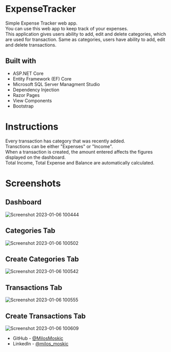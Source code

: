 # ExpenseTracker
Simple Expense Tracker web app. <br /> You can use this web app to keep track of your expenses. <br /> This application gives users ability to add, edit and delete categories, which are used for transaction.
Same as categories, users have ability to add, edit and delete transactions.

## Built with

- ASP.NET Core
- Entity Framework (EF) Core
- Microsoft SQL Server Managment Studio
- Dependency Injection
- Razor Pages
- View Components
- Bootstrap

# Instructions

Every transaction has category that was recently added. <br />
Transctions can be either "Expenses" or "Income". <br />
When a transaction is created, the amount entered affects the figures displayed on the dashboard.<br />
Total Income, Total Expense and Balance are automatically calculated.

# Screenshots

## Dashboard

![Screenshot 2023-01-06 100444](https://user-images.githubusercontent.com/93045390/210969353-297bad4e-2814-4b07-bbd0-9bc5c9017831.png)

## Categories Tab

![Screenshot 2023-01-06 100502](https://user-images.githubusercontent.com/93045390/210969419-deafa104-cb81-414a-93bb-69223732e302.png)

## Create Categories Tab

![Screenshot 2023-01-06 100542](https://user-images.githubusercontent.com/93045390/210969447-818c4d6b-55ca-4462-a511-3ed3d0ecdae7.png)


## Transactions Tab

![Screenshot 2023-01-06 100555](https://user-images.githubusercontent.com/93045390/210969490-93ed4f4f-0611-4914-8833-c0fc48507dbd.png)


## Create Transactions Tab

![Screenshot 2023-01-06 100609](https://user-images.githubusercontent.com/93045390/210969519-29e72302-f8a0-4324-8711-8623e8214a62.png)

- GitHub - [@MilosMoskic](https://github.com/MilosMoskic)
- LinkedIn - [@milos_moskic](https://www.linkedin.com/in/milosmoskic/)
